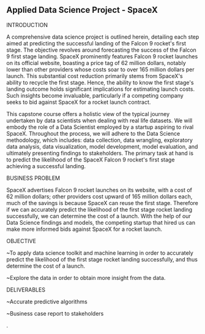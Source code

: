 ## Applied Data Science Project - SpaceX
INTRODUCTION

A comprehensive data science project is outlined herein, detailing each step aimed at predicting the successful landing of the Falcon 9 rocket's first stage. The objective revolves around forecasting the success of the Falcon 9 first stage landing. SpaceX prominently features Falcon 9 rocket launches on its official website, boasting a price tag of 62 million dollars, notably lower than other providers whose costs soar to over 165 million dollars per launch. This substantial cost reduction primarily stems from SpaceX's ability to recycle the first stage. Hence, the ability to know the first stage's landing outcome holds significant implications for estimating launch costs. Such insights become invaluable, particularly if a competing company seeks to bid against SpaceX for a rocket launch contract.

This capstone course offers a holistic view of the typical journey undertaken by data scientists when dealing with real life datasets. We will embody the role of a Data Scientist employed by a startup aspiring to rival SpaceX. Throughout the process, we will adhere to the Data Science methodology, which includes: data collection, data wrangling, exploratory data analysis, data visualization, model development, model evaluation, and ultimately presenting findings to stakeholders. The primary task at hand is to predict the likelihood of the SpaceX Falcon 9 rocket's first stage achieving a successful landing.

BUSINESS PROBLEM

SpaceX advertises Falcon 9 rocket launches on its website, with a cost of 62 million dollars; other providers cost upward of 165 million dollars each, much of the savings is because SpaceX can reuse the first stage. Therefore if we can accurately predict the likelihood of the first stage rocket landing successfully, we can determine the cost of a launch. With the help of our Data Science findings and models, the competing startup that hired us can make more informed bids against SpaceX for a rocket launch.

OBJECTIVE

~To apply data science toolkit and machine learning in order to accurately predict the likelihood of the first stage rocket landing successfully, and thus determine the cost of a launch.

~Explore the data in order to obtain more insight from the data.

DELIVERABLES

~Accurate predictive algorithms

~Business case report to stakeholders

.
